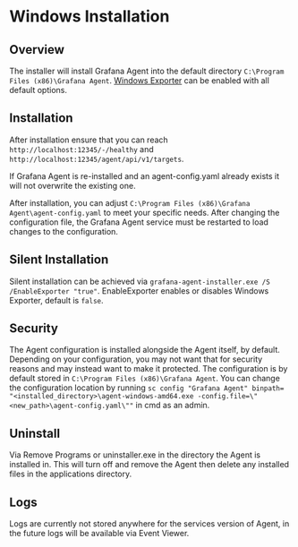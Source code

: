 # Windows Installation

## Overview

The installer will install Grafana Agent into the default directory `C:\Program Files (x86)\Grafana Agent`. [Windows Exporter](https://github.com/grafana/windows_exporter) can be enabled with all default options. 

## Installation

After installation ensure that you can reach `http://localhost:12345/-/healthy` and `http://localhost:12345/agent/api/v1/targets`. 

If Grafana Agent is re-installed and an agent-config.yaml already exists it will not overwrite the existing one.

After installation, you can adjust `C:\Program Files (x86)\Grafana Agent\agent-config.yaml` to meet your specific needs. After changing the configuration file, the Grafana Agent service must be restarted to load changes to the configuration.

## Silent Installation

Silent installation can be achieved via  `grafana-agent-installer.exe /S  /EnableExporter "true"`. EnableExporter enables or disables Windows Exporter, default is `false`.

## Security

The Agent configuration is installed alongside the Agent itself, by default. Depending on your configuration, you may not want that for security reasons and may instead want to make it protected. The configuration is by default stored in `C:\Program Files (x86)\Grafana Agent`. You can change the configuration location by running `sc config "Grafana Agent" binpath= "<installed_directory>\agent-windows-amd64.exe -config.file=\"<new_path>\agent-config.yaml\""` in cmd as an admin.

## Uninstall

Via Remove Programs or uninstaller.exe in the directory the Agent is installed in. This will turn off and remove the Agent then delete any installed files in the applications directory.

## Logs

Logs are currently not stored anywhere for the services version of Agent, in the future logs will be available via Event Viewer.
